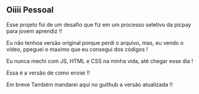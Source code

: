 <h2> Oiiii Pessoal </h2>

Esse projeto foi de um desafio que fiz em um processo seletivo da picpay para jovem aprendiz !!

Eu não tenhoa versão original porque perdi o arquivo, mas, eu vendo o vídeo, ppeguei o maximo que eu consegui dos códigos !

Eu nunca mechi com JS, HTML e CSS na minha vida, até chegar esse dia !

Essa é a versão de como enviei !!

Em breve Também mandarei aqui no guithub a versão atualizada !!

